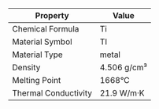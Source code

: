 | Property | Value |
|----------|-------|
| Chemical Formula | Ti |
| Material Symbol | TI |
| Material Type | metal |
| Density | 4.506 g/cm³ |
| Melting Point | 1668°C |
| Thermal Conductivity | 21.9 W/m·K |
